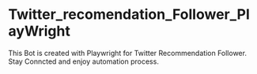 # Twitter_recomendation_Follower_PlayWright
This Bot is created with Playwright for Twitter Recommendation Follower.
Stay Conncted and enjoy automation process.






